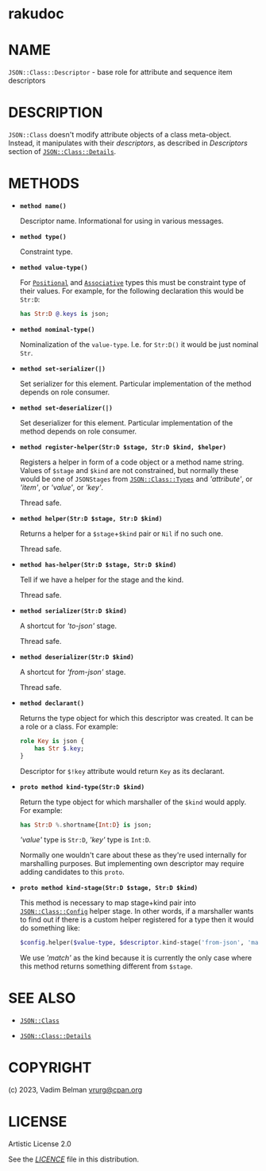 rakudoc
=======

NAME
====

`JSON::Class::Descriptor` - base role for attribute and sequence item descriptors

DESCRIPTION
===========

`JSON::Class` doesn't modify attribute objects of a class meta-object. Instead, it manipulates with their *descriptors*, as described in *Descriptors* section of [`JSON::Class::Details`](Details.md).

METHODS
=======

  * **`method name()`**

    Descriptor name. Informational for using in various messages.

  * **`method type()`**

    Constraint type.

  * **`method value-type()`**

    For [`Positional`](https://docs.raku.org/type/Positional) and [`Associative`](https://docs.raku.org/type/Associative) types this must be constraint type of their values. For example, for the following declaration this would be `Str:D`:

    ```raku
    has Str:D @.keys is json;
    ```

  * **`method nominal-type()`**

    Nominalization of the `value-type`. I.e. for `Str:D()` it would be just nominal `Str`.

  * **`method set-serializer(|)`**

    Set serializer for this element. Particular implementation of the method depends on role consumer.

  * **`method set-deserializer(|)`**

    Set deserializer for this element. Particular implementation of the method depends on role consumer.

  * **`method register-helper(Str:D $stage, Str:D $kind, $helper)`**

    Registers a helper in form of a code object or a method name string. Values of `$stage` and `$kind` are not constrained, but normally these would be one of `JSONStages` from [`JSON::Class::Types`](Types.md) and *'attribute'*, or *'item'*, or *'value'*, or *'key'*.

    Thread safe.

  * **`method helper(Str:D $stage, Str:D $kind)`**

    Returns a helper for a `$stage`+`$kind` pair or `Nil` if no such one.

    Thread safe.

  * **`method has-helper(Str:D $stage, Str:D $kind)`**

    Tell if we have a helper for the stage and the kind.

    Thread safe.

  * **`method serializer(Str:D $kind)`**

    A shortcut for *'to-json'* stage.

    Thread safe.

  * **`method deserializer(Str:D $kind)`**

    A shortcut for *'from-json'* stage.

    Thread safe.

  * **`method declarant()`**

    Returns the type object for which this descriptor was created. It can be a role or a class. For example:

    ```raku
    role Key is json {
        has Str $.key;
    }
    ```

    Descriptor for `$!key` attribute would return `Key` as its declarant.

  * **`proto method kind-type(Str:D $kind)`**

    Return the type object for which marshaller of the `$kind` would apply. For example:

    ```raku
    has Str:D %.shortname{Int:D} is json;
    ```

    *'value'* type is `Str:D`, *'key'* type is `Int:D`.

    Normally one wouldn't care about these as they're used internally for marshalling purposes. But implementing own descriptor may require adding candidates to this `proto`.

  * **`proto method kind-stage(Str:D $stage, Str:D $kind)`**

    This method is necessary to map stage+kind pair into [`JSON::Class::Config`](Config.md) helper stage. In other words, if a marshaller wants to find out if there is a custom helper registered for a type then it would do something like:

    ```raku
    $config.helper($value-type, $descriptor.kind-stage('from-json', 'match'))
    ```

    We use *'match'* as the kind because it is currently the only case where this method returns something different from `$stage`.

SEE ALSO
========

  * [`JSON::Class`](../Class.md)

  * [`JSON::Class::Details`](Details.md)

COPYRIGHT
=========

(c) 2023, Vadim Belman <vrurg@cpan.org>

LICENSE
=======

Artistic License 2.0

See the [*LICENCE*](../../../../LICENCE) file in this distribution.

